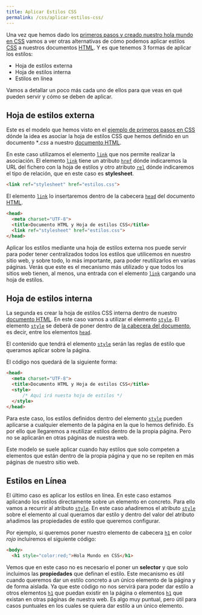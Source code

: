```yaml
---
title: Aplicar Estilos CSS
permalink: /css/aplicar-estilos-css/
---
```


Una vez que hemos dado los [primeros pasos y creado nuestro hola mundo en CSS][PrimerosPasosCSS] vamos a ver otras alternativas de cómo podemos aplicar estilos [CSS][CSS] a nuestros documentos [HTML][HTML]. Y es que tenemos 3 formas de aplicar los estilos:

* Hoja de estilos externa
* Hoja de estilos interna
* Estilos en línea

Vamos a detallar un poco más cada uno de ellos para que veas en qué pueden servir y cómo se deben de aplicar.

## Hoja de estilos externa
Este es el modelo que hemos visto en el [ejemplo de primeros pasos en CSS][PrimerosPasosCSS] dónde la idea es asociar la hoja de estilos CSS que hemos definido en un documento **.css* a nuestro [documento HTML][DocumentoHTML].

En este caso utilizamos el elemento [`link`][link] que nos permite realizar la asociación. El elemento [`link`][link] tiene un atributo [`href`][link.href] dónde indicaremos la URL del fichero con la hoja de estilos y otro atributo [`rel`][link.rel] dónde indicaremos el tipo de relación, que en este caso es **stylesheet**.

~~~html
<link ref="stylesheet" href="estilos.css">
~~~

El elemento [`link`][link] lo insertaremos dentro de la cabecera [`head`][head] del documento [HTML][HTML].

~~~html
<head>
  <meta charset="UTF-8">
  <title>Documento HTML y Hoja de estilos CSS</title>
  <link ref="stylesheet" href="estilos.css">
</head>
~~~

Aplicar los estilos mediante una hoja de estilos externa nos puede servir para poder tener centralizados todos los estilos que utilicemos en nuestro sitio web, y sobre todo, lo más importante, para poder reutilizarlos en varias páginas. Verás que este es el mecanismo más utilizado y que todos los sitios web tienen, al menos, una entrada con el elemento [`link`][link] cargando una hoja de estilos.

## Hoja de estilos interna
La segunda es crear la hoja de estilos CSS interna dentro de nuestro [documento HTML][DocumentoHTML]. En este caso vamos a utilizar el elemento [`style`][ElementoStyle]. El elemento [`style`][ElementoStyle] se deberá de poner dentro de [la cabecera del documento][CabeceraDocumentoHTML], es decir, entre los elementos [`head`][head].

El contenido que tendrá el elemento [`style`][ElementoStyle] serán las reglas de estilo que queramos aplicar sobre la página.

El código nos quedará de la siguiente forma:

~~~html
<head>
  <meta charset="UTF-8">
  <title>Documento HTML y Hoja de estilos CSS</title>
  <style>
      /* Aquí irá nuesta hoja de estilos */
  </style>
</head>
~~~

Para este caso, los estilos definidos dentro del elemento [`style`][ElementoStyle] pueden aplicarse a cualquier elemento de la página en la que lo hemos definido. Es por ello que llegaremos a reutilizar estilos dentro de la propia página. Pero no se aplicarán en otras páginas de nuestra web.

Este modelo se suele aplicar cuando hay estilos que solo competen a elementos que están dentro de la propia página y que no se repiten en más páginas de nuestro sitio web.


## Estilos en Línea
El último caso es aplicar los estilos en línea. En este caso estamos aplicando los estilos directamente sobre un elemento en concreto. Para ello vamos a recurrir al atributo [`style`][AtributoStyle]. En este caso añadiremos el atributo [`style`][AtributoStyle] sobre el elemento al cual queramos dar estilo y dentro del valor del atributo añadimos las propiedades de estilo que queremos configurar.

Por ejemplo, si queremos poner nuestro elemento de cabecera [`h1`][h1] en color *rojo* incluiremos el siguiente código:

~~~html
<body>
  <h1 style="color:red;">Hola Mundo en CSS</h1>   
~~~

Vemos que en este caso no es necesario el poner un **selector** y que solo incluimos las **propiedades** que definan el estilo. Este mecanismo es útil cuando queremos dar un estilo concreto a un único elemento de la página y de forma aislada. Ya que este código no nos servirá para poder dar estilo a otros elementos [`h1`][h1] que puedan existir en la página o elementos [`h1`][h1] que existan en otras páginas de nuestra web. Es algo muy puntual, pero útil para casos puntuales en los cuales se quiera dar estilo a un único elemento.


[CSS]: {{site.url}}/css/
[HTML]: {{site.url}}/html/
[DocumentoHTML]: {{site.url}}/html5/documento-html5/
[ElementoStyle]: https://w3api.com/HTML/style/
[head]: https://w3api.com/HTML/head/
[CabeceraDocumentoHTML]: {{site.url}}/html/documento-html/#la-cabecera-del-documento
[AtributoStyle]: https://w3api.com/HTML/style/
[h1]: https://w3api.com/HTML/h1/
[link]: https://w3api.com/HTML/link/
[link.href]: https://w3api.com/HTML/link/href/
[link.rel]: https://w3api.com/HTML/link/rel/
[PrimerosPasosCSS]: {{site.url}}/css/primeros-pasos-en-css/
